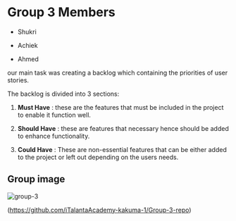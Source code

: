 # Group 3 Members

- Shukri

- Achiek

- Ahmed

our main task was creating a backlog which containing the priorities of user
stories.

The backlog is divided into 3 sections:

1. **Must Have** : these are the features that must be included in the project
   to enable it function well.

2. **Should Have** : these are features that necessary hence should be added to
   enhance functionality.

3. **Could Have** : These are non-essential features that can be either added to
   the project or left out depending on the users needs.

## Group image

![group-3](https://pbs.twimg.com/media/FEiRM6pXwAIYyXq?format=jpg&name=4096x4096)

<!--group-3-agile-Repo-->

(https://github.com/iTalantaAcademy-kakuma-1/Group-3-repo)
